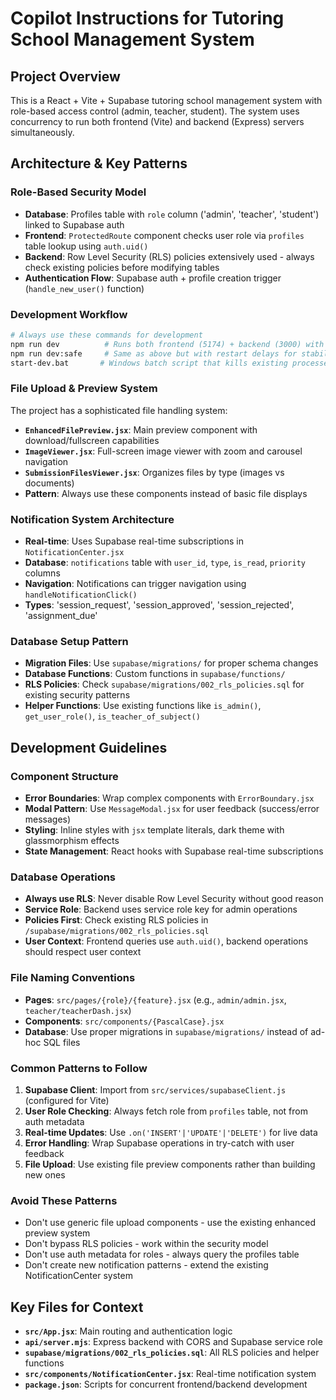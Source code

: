 # Copilot Instructions for Tutoring School Management System

## Project Overview

This is a React + Vite + Supabase tutoring school management system with role-based access control (admin, teacher, student). The system uses concurrency to run both frontend (Vite) and backend (Express) servers simultaneously.

## Architecture & Key Patterns

### Role-Based Security Model

- **Database**: Profiles table with `role` column ('admin', 'teacher', 'student') linked to Supabase auth
- **Frontend**: `ProtectedRoute` component checks user role via `profiles` table lookup using `auth.uid()`
- **Backend**: Row Level Security (RLS) policies extensively used - always check existing policies before modifying tables
- **Authentication Flow**: Supabase auth + profile creation trigger (`handle_new_user()` function)

### Development Workflow

```bash
# Always use these commands for development
npm run dev          # Runs both frontend (5174) + backend (3000) with concurrency
npm run dev:safe     # Same as above but with restart delays for stability
start-dev.bat       # Windows batch script that kills existing processes first
```

### File Upload & Preview System

The project has a sophisticated file handling system:

- **`EnhancedFilePreview.jsx`**: Main preview component with download/fullscreen capabilities
- **`ImageViewer.jsx`**: Full-screen image viewer with zoom and carousel navigation
- **`SubmissionFilesViewer.jsx`**: Organizes files by type (images vs documents)
- **Pattern**: Always use these components instead of basic file displays

### Notification System Architecture

- **Real-time**: Uses Supabase real-time subscriptions in `NotificationCenter.jsx`
- **Database**: `notifications` table with `user_id`, `type`, `is_read`, `priority` columns
- **Navigation**: Notifications can trigger navigation using `handleNotificationClick()`
- **Types**: 'session_request', 'session_approved', 'session_rejected', 'assignment_due'

### Database Setup Pattern

- **Migration Files**: Use `supabase/migrations/` for proper schema changes
- **Database Functions**: Custom functions in `supabase/functions/`
- **RLS Policies**: Check `supabase/migrations/002_rls_policies.sql` for existing security patterns
- **Helper Functions**: Use existing functions like `is_admin()`, `get_user_role()`, `is_teacher_of_subject()`

## Development Guidelines

### Component Structure

- **Error Boundaries**: Wrap complex components with `ErrorBoundary.jsx`
- **Modal Pattern**: Use `MessageModal.jsx` for user feedback (success/error messages)
- **Styling**: Inline styles with `jsx` template literals, dark theme with glassmorphism effects
- **State Management**: React hooks with Supabase real-time subscriptions

### Database Operations

- **Always use RLS**: Never disable Row Level Security without good reason
- **Service Role**: Backend uses service role key for admin operations
- **Policies First**: Check existing RLS policies in `/supabase/migrations/002_rls_policies.sql`
- **User Context**: Frontend queries use `auth.uid()`, backend operations should respect user context

### File Naming Conventions

- **Pages**: `src/pages/{role}/{feature}.jsx` (e.g., `admin/admin.jsx`, `teacher/teacherDash.jsx`)
- **Components**: `src/components/{PascalCase}.jsx`
- **Database**: Use proper migrations in `supabase/migrations/` instead of ad-hoc SQL files

### Common Patterns to Follow

1. **Supabase Client**: Import from `src/services/supabaseClient.js` (configured for Vite)
2. **User Role Checking**: Always fetch role from `profiles` table, not from auth metadata
3. **Real-time Updates**: Use `.on('INSERT'|'UPDATE'|'DELETE')` for live data
4. **Error Handling**: Wrap Supabase operations in try-catch with user feedback
5. **File Upload**: Use existing file preview components rather than building new ones

### Avoid These Patterns

- Don't use generic file upload components - use the existing enhanced preview system
- Don't bypass RLS policies - work within the security model
- Don't use auth metadata for roles - always query the profiles table
- Don't create new notification patterns - extend the existing NotificationCenter system

## Key Files for Context

- **`src/App.jsx`**: Main routing and authentication logic
- **`api/server.mjs`**: Express backend with CORS and Supabase service role
- **`supabase/migrations/002_rls_policies.sql`**: All RLS policies and helper functions
- **`src/components/NotificationCenter.jsx`**: Real-time notification system
- **`package.json`**: Scripts for concurrent frontend/backend development
